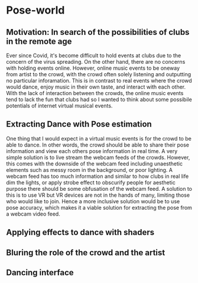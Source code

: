 # Pose-world

## Motivation: In search of the possibilities of clubs in the remote age

Ever since Covid, it's become difficult to hold events at clubs due to the concern of the virus spreading.
On the other hand, there are no concerns with holding events online. However, online music events to be oneway from artist to the crowd, with the crowd often solely listening and outputting no particular inforamation. This is in contrast to real events where the crowd would dance, enjoy music in their own taste, and interact with each other. With the lack of interaction between the crowds, the online music events tend to lack the fun that clubs had so I wanted to think about some possibile potentials of internet virtual musical events.

## Extracting Dance with Pose estimation

One thing that I would expect in a virtual music events is for the crowd to be able to dance. In other words, the crowd should be able to share their pose information and view each others pose information in real time.
A very simple solution is to live stream the webcam feeds of the crowds. However, this comes with the downside of the webcam feed including unaesthetic elements such as messy room in the background, or poor lighting.
A webcam feed has too much information and similar to how clubs in real life dim the lights, or apply strobe effect to obscurify people for aesthetic purpose there should be some obfusation of the webcam feed.
A solution to this is to use VR but VR devices are not in the hands of many, limiting those who would like to join. Hence a more inclusive solution would be to use pose accuracy, which makes it a viable solution for extracting the pose from a webcam video feed.

## Applying effects to dance with shaders

## Bluring the role of the crowd and the artist

## Dancing interface
